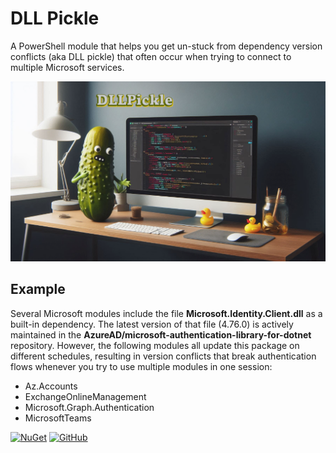 # DLL Pickle

A PowerShell module that helps you get un-stuck from dependency version conflicts (aka DLL pickle) that often occur when trying to connect to multiple Microsoft services.

![A stressed pickle trying to explain the problem in their code to a rubber duck.](assets/dllpickle.png)

## Example

Several Microsoft modules include the file **Microsoft.Identity.Client.dll** as a built-in dependency. The latest version of that file (<!--Version-->4.76.0<!--/Version-->) is actively maintained in the **AzureAD/microsoft-authentication-library-for-dotnet** repository. However, the following modules all update this package on different schedules, resulting in version conflicts that break authentication flows whenever you try to use multiple modules in one session:

- Az.Accounts
- ExchangeOnlineManagement
- Microsoft.Graph.Authentication
- MicrosoftTeams

[![NuGet](https://img.shields.io/nuget/v/microsoft.identity.client.svg?style=flat-square&label=nuget&colorB=00b200)](https://www.nuget.org/packages/Microsoft.Identity.Client/)
[![GitHub](https://img.shields.io/github/v/microsoft.identity.client.svg?style=flat-square&label=github&colorB=00b200)](https://github.com/AzureAD/microsoft-authentication-library-for-dotnet)
